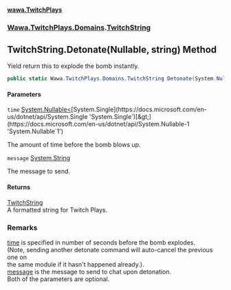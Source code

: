 #### [wawa.TwitchPlays](index.md 'index')
### [Wawa.TwitchPlays.Domains](Wawa.TwitchPlays.Domains.md 'Wawa.TwitchPlays.Domains').[TwitchString](TwitchString.md 'Wawa.TwitchPlays.Domains.TwitchString')

## TwitchString.Detonate(Nullable<float>, string) Method

Yield return this to explode the bomb instantly.

```csharp
public static Wawa.TwitchPlays.Domains.TwitchString Detonate(System.Nullable<float> time=null, string message=null);
```
#### Parameters

<a name='Wawa.TwitchPlays.Domains.TwitchString.Detonate(System.Nullable_float_,string).time'></a>

`time` [System.Nullable&lt;](https://docs.microsoft.com/en-us/dotnet/api/System.Nullable-1 'System.Nullable`1')[System.Single](https://docs.microsoft.com/en-us/dotnet/api/System.Single 'System.Single')[&gt;](https://docs.microsoft.com/en-us/dotnet/api/System.Nullable-1 'System.Nullable`1')

The amount of time before the bomb blows up.

<a name='Wawa.TwitchPlays.Domains.TwitchString.Detonate(System.Nullable_float_,string).message'></a>

`message` [System.String](https://docs.microsoft.com/en-us/dotnet/api/System.String 'System.String')

The message to send.

#### Returns
[TwitchString](TwitchString.md 'Wawa.TwitchPlays.Domains.TwitchString')  
A formatted string for Twitch Plays.

### Remarks
  
[time](TwitchString.Detonate(float+,string).md#Wawa.TwitchPlays.Domains.TwitchString.Detonate(System.Nullable_float_,string).time 'Wawa.TwitchPlays.Domains.TwitchString.Detonate(System.Nullable<float>, string).time') is specified in number of seconds before the bomb explodes.  
            (Note, sending another detonate command will auto-cancel the previous one on  
            the same module if it hasn't happened already.).  
            [message](TwitchString.Detonate(float+,string).md#Wawa.TwitchPlays.Domains.TwitchString.Detonate(System.Nullable_float_,string).message 'Wawa.TwitchPlays.Domains.TwitchString.Detonate(System.Nullable<float>, string).message') is the message to send to chat upon detonation.  
            Both of the parameters are optional.